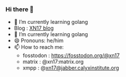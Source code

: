### Hi there 👋
- 🌱 I’m currently learning golang
- Blog : [XN17 blog](https://xn17.github.io/)
- 🌱 I’m currently learning golang
- 😄 Pronouns: he/him
- 📫 How to reach me: 
  * fosstodon : https://fosstodon.org/@xn17
  * matrix    : @xn17:matrix.org
  * xmpp      : @xn17@jabber.calyxinstitute.org

  



<!--
**XN17/XN17** is a ✨ _special_ ✨ repository because its `README.md` (this file) appears on your GitHub profile.

Here are some ideas to get you started:

- 🔭 I’m currently working on ...

- 👯 I’m looking to collaborate on ...
- 🤔 I’m looking for help with ...
- 💬 Ask me about ...


- ⚡ Fun fact: ...
-->
